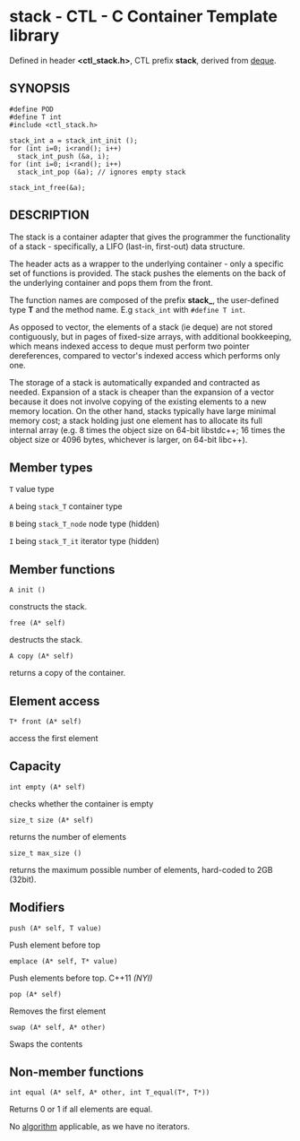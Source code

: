 # stack - CTL - C Container Template library

Defined in header **<ctl_stack.h>**, CTL prefix **stack**,
derived from [deque](deque.md).

## SYNOPSIS

    #define POD
    #define T int
    #include <ctl_stack.h>

    stack_int a = stack_int_init ();
    for (int i=0; i<rand(); i++)
      stack_int_push (&a, i);
    for (int i=0; i<rand(); i++)
      stack_int_pop (&a); // ignores empty stack

    stack_int_free(&a);

## DESCRIPTION

The stack is a container adapter that gives the programmer the functionality of a stack - specifically, a LIFO (last-in, first-out) data structure.

The header acts as a wrapper to the underlying container - only a
specific set of functions is provided. The stack pushes the elements on the back
of the underlying container and pops them from the front.

The function names are composed of the prefix **stack_**, the user-defined type
**T** and the method name. E.g `stack_int` with `#define T int`.

As opposed to vector, the elements of a stack (ie deque) are not stored
contiguously, but in pages of fixed-size arrays, with additional bookkeeping,
which means indexed access to deque must perform two pointer dereferences,
compared to vector's indexed access which performs only one.

The storage of a stack is automatically expanded and contracted as
needed. Expansion of a stack is cheaper than the expansion of a vector
because it does not involve copying of the existing elements to a new memory
location. On the other hand, stacks typically have large minimal memory cost; a
stack holding just one element has to allocate its full internal array (e.g. 8
times the object size on 64-bit libstdc++; 16 times the object size or 4096
bytes, whichever is larger, on 64-bit libc++).

## Member types

`T`                       value type

`A` being `stack_T`       container type

`B` being `stack_T_node`  node type (hidden)

`I` being `stack_T_it`    iterator type (hidden)

## Member functions

    A init ()

constructs the stack.

    free (A* self)

destructs the stack.

    A copy (A* self)

returns a copy of the container.

## Element access

    T* front (A* self)

access the first element

## Capacity

    int empty (A* self)

checks whether the container is empty

    size_t size (A* self)

returns the number of elements

    size_t max_size ()

returns the maximum possible number of elements, hard-coded to 2GB (32bit).

## Modifiers

    push (A* self, T value)

Push element before top

    emplace (A* self, T* value)

Push elements before top. C++11 _(NYI)_

    pop (A* self)

Removes the first element

    swap (A* self, A* other)

Swaps the contents

## Non-member functions

    int equal (A* self, A* other, int T_equal(T*, T*))

Returns 0 or 1 if all elements are equal.

No [algorithm](algorithm.md) applicable, as we have no iterators.
